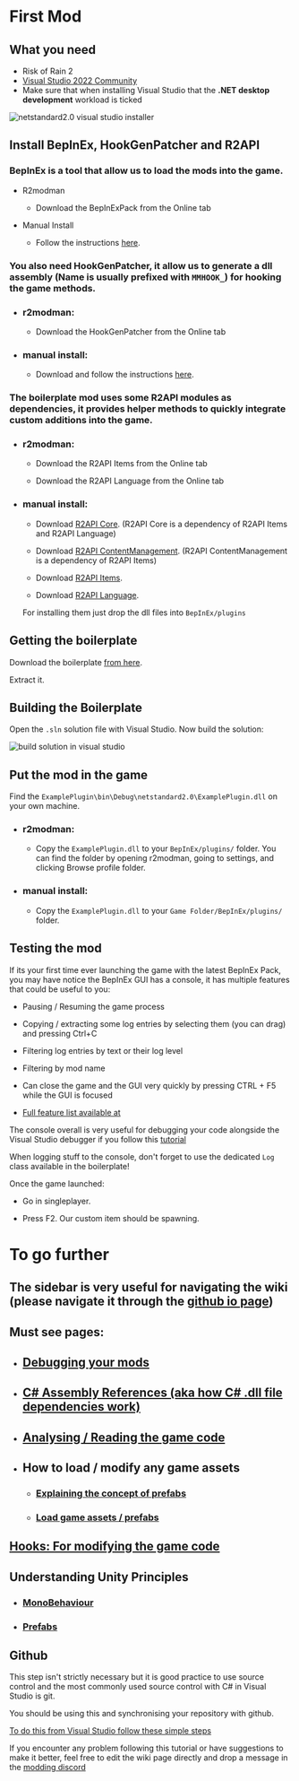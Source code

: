 # First Mod

## What you need

- Risk of Rain 2
- <a href="https://visualstudio.microsoft.com/thank-you-downloading-visual-studio/?sku=Community&rel=16" target="_blank">Visual Studio 2022 Community</a>
- Make sure that when installing Visual Studio that the **.NET desktop development** workload is ticked

![netstandard2.0 visual studio installer](https://cdn.discordapp.com/attachments/575431803523956746/1115689633586630728/image.png)

## Install BepInEx, HookGenPatcher and R2API

### BepInEx is a tool that allow us to load the mods into the game.

- R2modman

  - Download the BepInExPack from the Online tab

- Manual Install

  - Follow the instructions [here](https://risk-of-thunder.github.io/R2Wiki/Tools/BepInEx/).

### You also need HookGenPatcher, it allow us to generate a dll assembly (Name is usually prefixed with `MMHOOK_`) for hooking the game methods.

- ### r2modman:

  - Download the HookGenPatcher from the Online tab

- ### manual install:

  - Download and follow the instructions [here](https://thunderstore.io/package/RiskofThunder/HookGenPatcher/).

### The boilerplate mod uses some R2API modules as dependencies, it provides helper methods to quickly integrate custom additions into the game.

- ### r2modman:

  - Download the R2API Items from the Online tab

  - Download the R2API Language from the Online tab

- ### manual install:

  - Download [R2API Core](https://thunderstore.io/package/RiskofThunder/R2API_Core/). (R2API Core is a dependency of R2API Items and R2API Language)

  - Download [R2API ContentManagement](https://thunderstore.io/package/RiskofThunder/R2API_ContentManagement/). (R2API ContentManagement is a dependency of R2API Items)

  - Download [R2API Items](https://thunderstore.io/package/RiskofThunder/R2API_Items/).

  - Download [R2API Language](https://thunderstore.io/package/RiskofThunder/R2API_Language/).

  For installing them just drop the dll files into `BepInEx/plugins`

## Getting the boilerplate

Download the boilerplate [from here](https://github.com/risk-of-thunder/R2Boilerplate/archive/master.zip).

Extract it.

## Building the Boilerplate

Open the `.sln` solution file with Visual Studio. Now build the solution:

![build solution in visual studio](https://raw.githubusercontent.com/risk-of-thunder/R2Wiki/master/media/bepinex/build_solution.png)

## Put the mod in the game

Find the `ExamplePlugin\bin\Debug\netstandard2.0\ExamplePlugin.dll` on your own machine.

- ### r2modman:

  - Copy the `ExamplePlugin.dll` to your `BepInEx/plugins/` folder. You can find the folder by opening r2modman, going to settings, and clicking Browse profile folder.

- ### manual install:

  - Copy the `ExamplePlugin.dll` to your `Game Folder/BepInEx/plugins/` folder.

## Testing the mod

If its your first time ever launching the game with the latest BepInEx Pack, you may have notice the BepInEx GUI has a console, it has multiple features that could be useful to you:

- Pausing / Resuming the game process

- Copying / extracting some log entries by selecting them (you can drag) and pressing Ctrl+C

- Filtering log entries by text or their log level

- Filtering by mod name

- Can close the game and the GUI very quickly by pressing CTRL + F5 while the GUI is focused

- [Full feature list available at](https://github.com/risk-of-thunder/BepInEx.GUI)

The console overall is very useful for debugging your code alongside the Visual Studio debugger if you follow this [tutorial](https://risk-of-thunder.github.io/R2Wiki/Mod-Creation/C%23-Programming/Debugging-Your-Mods/)

When logging stuff to the console, don't forget to use the dedicated `Log` class available in the boilerplate!

Once the game launched:

- Go in singleplayer.

- Press F2. Our custom item should be spawning.


# To go further

## The sidebar is very useful for navigating the wiki (please navigate it through the [github io page](https://risk-of-thunder.github.io/R2Wiki))

## Must see pages:

- ## [Debugging your mods](https://risk-of-thunder.github.io/R2Wiki/Mod-Creation/C%23-Programming/Debugging-Your-Mods/)

- ## [C# Assembly References (aka how C# .dll file dependencies work)](https://risk-of-thunder.github.io/R2Wiki/Mod-Creation/C%23-Programming/Assembly-References/)

- ## [Analysing / Reading the game code](https://risk-of-thunder.github.io/R2Wiki/Mod-Creation/C%23-Programming/Code-Analysis/)

- ## How to load / modify any game assets

    - ### [Explaining the concept of prefabs](https://risk-of-thunder.github.io/R2Wiki/Mod-Creation/Developer-Reference/Prefabs/)

    - ### [Load game assets / prefabs](https://risk-of-thunder.github.io/R2Wiki/Mod-Creation/Developer-Reference/Addressables-Assets-Keys/)

## [Hooks: For modifying the game code](https://risk-of-thunder.github.io/R2Wiki/Mod-Creation/C%23-Programming/Hooking/)

## Understanding Unity Principles

- ### [MonoBehaviour](https://risk-of-thunder.github.io/R2Wiki/Mod-Creation/C%23-Programming/Unity-and-MonoBehaviour/)

- ### [Prefabs](https://risk-of-thunder.github.io/R2Wiki/Mod-Creation/Developer-Reference/Prefabs/)

## Github

This step isn't strictly necessary but it is good practice to use source control and the most commonly used source control with C# in Visual Studio is git.

You should be using this and synchronising your repository with github.

[To do this from Visual Studio follow these simple steps](https://github.com/github/VisualStudio/blob/master/docs/getting-started/authenticating-to-github.md)

If you encounter any problem following this tutorial or have suggestions to make it better, feel free to edit the wiki page directly and drop a message in the [modding discord](https://discord.gg/5MbXZvd)